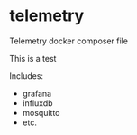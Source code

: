 # telemetry

Telemetry docker composer file

This is a test

Includes:
* grafana
* influxdb
* mosquitto
* etc.
